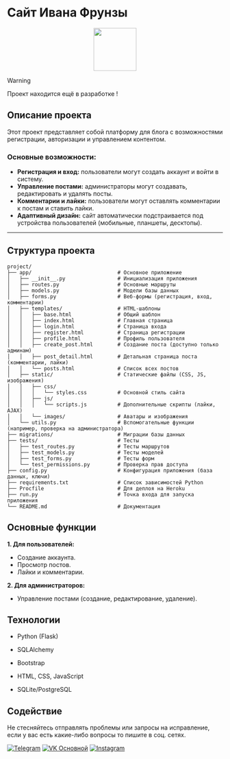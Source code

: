 # Сайт Ивана Фрунзы

<div id="header" align="center">
  <img src="https://media.giphy.com/media/M9gbBd9nbDrOTu1Mqx/giphy.gif" width="100"/>
</div>

> [!WARNING]
> Проект находится ещё в разработке !

## Описание проекта
Этот проект представляет собой платформу для блога с возможностями регистрации, авторизации и управлением контентом. 

### Основные возможности:
- **Регистрация и вход:** пользователи могут создать аккаунт и войти в систему.
- **Управление постами:** администраторы могут создавать, редактировать и удалять посты.
- **Комментарии и лайки:** пользователи могут оставлять комментарии к постам и ставить лайки.
- **Адаптивный дизайн:** сайт автоматически подстраивается под устройства пользователей (мобильные, планшеты, десктопы).

---

## Структура проекта
```
project/
├── app/                            # Основное приложение
│   ├── __init__.py                 # Инициализация приложения
│   ├── routes.py                   # Основные маршруты
│   ├── models.py                   # Модели базы данных
│   ├── forms.py                    # Веб-формы (регистрация, вход, комментарии)
│   ├── templates/                  # HTML-шаблоны
│   │   ├── base.html               # Общий шаблон
│   │   ├── index.html              # Главная страница
│   │   ├── login.html              # Страница входа
│   │   ├── register.html           # Страница регистрации
│   │   ├── profile.html            # Профиль пользователя
│   │   ├── create_post.html        # Создание поста (доступно только админам)
│   │   ├── post_detail.html        # Детальная страница поста (комментарии, лайки)
│   │   └── posts.html              # Список всех постов
│   ├── static/                     # Статические файлы (CSS, JS, изображения)
│   │   ├── css/
│   │   │   └── styles.css          # Основной стиль сайта
│   │   ├── js/
│   │   │   └── scripts.js          # Дополнительные скрипты (лайки, AJAX)
│   │   └── images/                 # Аватары и изображения
│   └── utils.py                    # Вспомогательные функции (например, проверка на администратора)
├── migrations/                     # Миграции базы данных
├── tests/                          # Тесты
│   ├── test_routes.py              # Тесты маршрутов
│   ├── test_models.py              # Тесты моделей
│   ├── test_forms.py               # Тесты форм
│   └── test_permissions.py         # Проверка прав доступа
├── config.py                       # Конфигурация приложения (база данных, ключи)
├── requirements.txt                # Список зависимостей Python
├── Procfile                        # Для деплоя на Heroku
├── run.py                          # Точка входа для запуска приложения
└── README.md                       # Документация
```

## Основные функции

**1. Для пользователей:**
- Создание аккаунта.
- Просмотр постов.
- Лайки и комментарии.

**2. Для администраторов:**
- Управление постами (создание, редактирование, удаление).

## Технологии

- Python (Flask)

- SQLAlchemy

- Bootstrap

- HTML, CSS, JavaScript

- SQLite/PostgreSQL


## Содействие

Не стесняйтесь отправлять проблемы или запросы на исправление, если у вас есть какие-либо вопросы то пишите в соц. сетях.

[![Telegram](https://img.shields.io/badge/Telegram-2CA5E0?style=for-the-badge&logo=telegram&logoColor=white)](https://t.me/iv_frunza)
[![VK Основной](https://img.shields.io/badge/VK%20Основной-4A76A8?style=for-the-badge&logo=vk&logoColor=white)](https://vk.com/iv.frunza) [![Instagram](https://img.shields.io/badge/Instagram-E4405F?style=for-the-badge&logo=instagram&logoColor=white)](https://instagram.com/iv.frunza)
